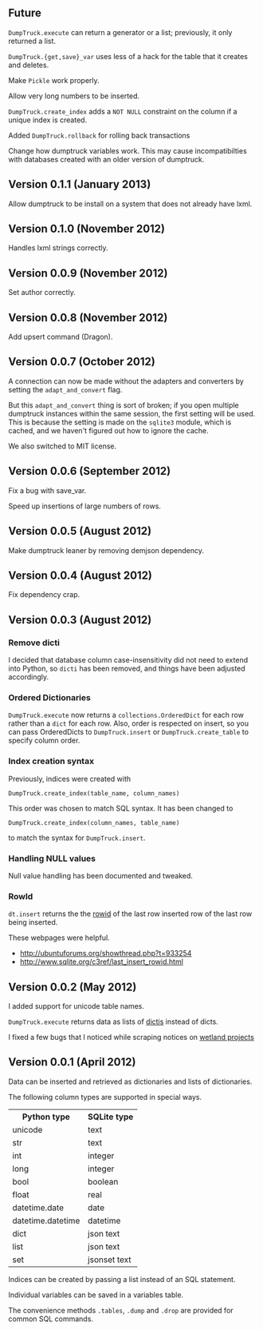 Future
------------

`DumpTruck.execute` can return a generator or a list; previously, it only
returned a list.

`DumpTruck.{get,save}_var` uses less of a hack for the table that it creates and deletes.

Make `Pickle` work properly.

Allow very long numbers to be inserted.

`DumpTruck.create_index` adds a `NOT NULL` constraint on the column if a unique
index is created.

Added `DumpTruck.rollback` for rolling back transactions


Change how dumptruck variables work. This may cause incompatibilties
with databases created with an older version of dumptruck.

Version 0.1.1 (January 2013)
----
Allow dumptruck to be install on a system that does not already have lxml.

Version 0.1.0 (November 2012)
----
Handles lxml strings correctly.

Version 0.0.9 (November 2012)
----
Set author correctly.

Version 0.0.8 (November 2012)
----
Add upsert command (Dragon).

Version 0.0.7 (October 2012)
----
A connection can now be made without the adapters and converters by setting the
`adapt_and_convert` flag.

But this `adapt_and_convert` thing is sort of broken; if you open multiple
dumptruck instances within the same session, the first setting will be used.
This is because the setting is made on the `sqlite3` module, which is cached,
and we haven't figured out how to ignore the cache.

We also switched to MIT license.

Version 0.0.6 (September 2012)
----
Fix a bug with save_var.

Speed up insertions of large numbers of rows.

Version 0.0.5 (August 2012)
----
Make dumptruck leaner by removing demjson dependency.

Version 0.0.4 (August 2012)
----
Fix dependency crap.

Version 0.0.3 (August 2012)
----
### Remove dicti
I decided that database column case-insensitivity did not need to extend into
Python, so `dicti` has been removed, and things have been adjusted accordingly.

### Ordered Dictionaries
`DumpTruck.execute` now returns a `collections.OrderedDict` for each row rather
than a `dict` for each row. Also, order is respected on insert, so you can pass
OrderedDicts to `DumpTruck.insert` or `DumpTruck.create_table` to specify
column order.

### Index creation syntax
Previously, indices were created with

    DumpTruck.create_index(table_name, column_names)

This order was chosen to match SQL syntax. It has been changed to

    DumpTruck.create_index(column_names, table_name)

to match the syntax for `DumpTruck.insert`.

### Handling NULL values
Null value handling has been documented and tweaked.

### RowId
`dt.insert` returns the
the [rowid](http://www.sqlite.org/lang_createtable.html#rowid)
of the last row inserted row of the last row being inserted.

These webpages were helpful.

* http://ubuntuforums.org/showthread.php?t=933254
* http://www.sqlite.org/c3ref/last_insert_rowid.html

Version 0.0.2 (May 2012)
-----
I added support for unicode table names.

`DumpTruck.execute` returns data as lists of [dictis](dicti)
instead of dicts.

I fixed a few bugs that I noticed while scraping notices on
[wetland projects](https://github.com/tlevine/wetlands)

Version 0.0.1 (April 2012)
-----

Data can be inserted and retrieved as dictionaries and
lists of dictionaries.

The following column types are supported in special ways.

<table>
  <tr><th>Python type</th><th>SQLite type</th></tr>
  <tr><td>unicode</td><td>text</td></tr>
  <tr><td>str</td><td>text</td></tr>

  <tr><td>int</td><td>integer</td></tr>
  <tr><td>long</td><td>integer</td></tr>
  <tr><td>bool</td><td>boolean</td></tr>
  <tr><td>float</td><td>real</td></tr>

  <tr><td>datetime.date</td><td>date</td></tr>
  <tr><td>datetime.datetime</td><td>datetime</td></tr>

  <tr><td>dict</td><td>json text</td></tr>
  <tr><td>list</td><td>json text</td></tr>
  <tr><td>set</td><td>jsonset text</td></tr>
</table>

Indices can be created by passing a list instead of an SQL statement.

Individual variables can be saved in a variables table.

The convenience methods `.tables`, `.dump` and `.drop`
are provided for common SQL commands.

[dicti]: https://github.com/tlevine/dicti
